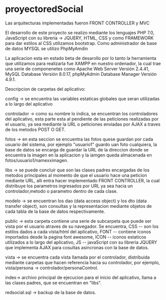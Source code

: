 # proyectoredSocial

Las arquitecturas implementadas fueron FRONT CONTROLLER y MVC

El desarrollo de este proyecto se realizo mediante los lenguajes PHP 7.0, JavaScript con su libreria -> JQUERY, HTML, CSS
y como FRAMEWORK para dar estilos al CSS utilizamos bootstrap. Como administrador de base de datos MYSQL se utilizo PhpMyAmdin

La aplicacion esta en estado beta de desarollo por lo tanto la herramienta que utilizamos para realizarla fue XAMPP en nuestro 
ordenador, la cual trae una serie de componenetes como Apache Web Server Versión 2.4.41,   MySQL Database Versión 8.0.17, 
phpMyAdmin Database Manager Versión 4.9.1.

Descripcion de carpetas del aplicativo:

config -> se encuentra las variables estaticas globales que seran utilizadas a lo largo del aplicativo

controlador -> como su nombre lo indica, se encuentran los controladores del aplicativo, esta parte esta al pendiente de las peticiones realizadas por el usuario, ya sea mediante la URL o peticiones enviadas por AJAX a traves de los metodos POST O GET.

fotos -> en esta seccion se encuentra las fotos quese guardan por cada usuario del sistema, por ejemplo "usuario1" guardo uan foto 
cualquiera, la base de datos se encarga de guardar la URL de la direccion donde se encuentra la imagen en la aplicacion y la iamgen
queda almacenada en fotos/usuario1/namexximagen.

libs -> se puede concluir que son las clases padres encargadas de los metodos principales al momento de que el usuario hace una peticion mediante URL, alli entra hacer implementado FRONT CONTROLLER, la cual distribuye los parametros ingresados por URL ya sea hacia un controlador,metodo o parametro dentro de cada clase.

modelo -> se encuentran los dao (data access object) y los dto (data transfer object), son consultas y la representacion mediante objetos de cada tabla de la base de datos respectivamente.

public -> esta carpeta contiene una serie de subcarpeta que puede ser vista por el usuario atraves de su navegador. Se encuentra, CSS -- son los estilos dados a cada vista/html del aplicativo, FONT -- contiene iconos importados desde la pagina font awesome, ICON -- iconos estaticos utilizados a lo largo del aplicativo, JS -- javaScript con su libreria JQUERY que implementa AJAX para cosultas asincronas con la base de datos.

vista -> se encuentra cada vista llamada por el controlador, distribuida mediante carpetas que hacen referencia hacia su controlador, por ejemplo, vista/persona -> controlador/personaControl.

index-> archivo principal de ejecucion para el inicio del aplicativo, llama a las clases padres, que se encuentran en "libs".

redsocial.sql -> backup de la base de datos.

